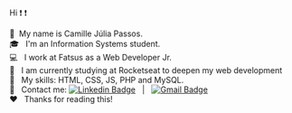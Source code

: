 
Hi :exclamation: :exclamation:

:wave:  &nbsp;My name is Camille Júlia Passos. <br>
:mortar_board:  &nbsp; I'm an Information Systems student. <br>
:computer:  &nbsp; I work at Fatsus as a Web Developer Jr. <br>
:rocket: &nbsp; I am currently studying at Rocketseat to deepen my web development <br> 
:dart: &nbsp; My skills: HTML, CSS, JS, PHP and MySQL. <br>
:email: &nbsp; Contact me: [![Linkedin Badge](https://img.shields.io/badge/-CamilleOliveira-blue?style=flat-square&logo=Linkedin&logoColor=white&link=https://www.linkedin.com/in/tgmarinho/)](https://www.linkedin.com/in/camille-oliveira-055433198/) &nbsp; | &nbsp;
[![Gmail Badge](https://img.shields.io/badge/-camillespaos@gmail.com-c14438?style=flat-square&logo=Gmail&logoColor=white&link=mailto:camillespaos@gmail.com.com)](mailto:camillespaos@gmail.com)
<br>
:heart: &nbsp; Thanks for reading this! <br>
